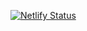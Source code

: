 [![Netlify Status](https://api.netlify.com/api/v1/badges/f53729c2-95b0-40bd-aacd-d68ec08046c6/deploy-status)](https://app.netlify.com/sites/thevoicebio/deploys)
